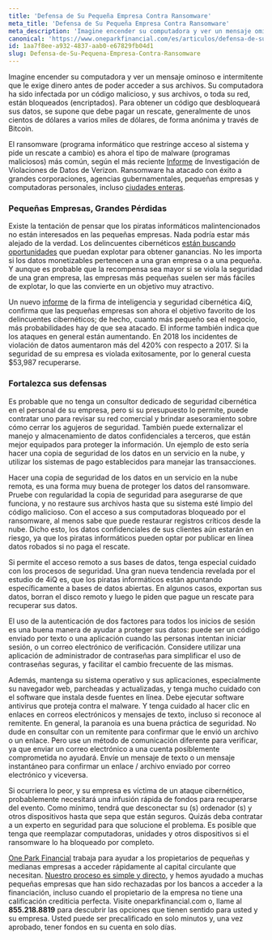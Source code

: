 ```yaml
---
title: 'Defensa de Su Pequeña Empresa Contra Ransomware'
meta_title: 'Defensa de Su Pequeña Empresa Contra Ransomware'
meta_description: 'Imagine encender su computadora y ver un mensaje ominoso e intermitente que le exige dinero antes de poder acceder a sus archivos. Su computadora ha sido infectada por un código malicioso, y sus archivos, o toda su red, están bloqueados (encriptados). Para obtener un código que desbloqueará sus datos, se supone que debe pagar un rescate, generalmente de unos cientos de dólares a varios miles de dólares, de forma anónima y través de Bitcoin.'
canonical: 'https://www.oneparkfinancial.com/es/articulos/defensa-de-su-pequena-empresa-contra-ransomware'
id: 1aa7f8ee-a932-4837-aab0-e67829fb04d1
slug: Defensa-de-Su-Pequena-Empresa-Contra-Ransomware
---
```

Imagine encender su computadora y ver un mensaje ominoso e intermitente que le exige dinero antes de poder acceder a sus archivos. Su computadora ha sido infectada por un código malicioso, y sus archivos, o toda su red, están bloqueados (encriptados). Para obtener un código que desbloqueará sus datos, se supone que debe pagar un rescate, generalmente de unos cientos de dólares a varios miles de dólares, de forma anónima y través de Bitcoin. 

El ransomware (programa informático que restringe acceso al sistema  y pide un rescate a cambio) es ahora el tipo de malware (programas maliciosos) más común, según el más reciente [Informe](https://enterprise.verizon.com/verizon-insights-lab/dbir/tool/) de Investigación de Violaciones de Datos de Verizon. Ransomware ha atacado con éxito a grandes corporaciones, agencias gubernamentales, pequeñas empresas y computadoras personales, incluso [ciudades enteras](https://www.cnn.com/2019/04/06/politics/albany-new-york-ransomware-attack/index.html).

### Pequeñas Empresas, Grandes Pérdidas

Existe la tentación de pensar que los piratas informáticos malintencionados no están interesados en las pequeñas empresas. Nada podría estar más alejado de la verdad. Los delincuentes cibernéticos [están buscando oportunidades](https://www.oneparkfinancial.com/es/articulos/entendiendo-el-estado-de-perdidas-y-ganancias) que puedan explotar para obtener ganancias. No les importa si los datos monetizables pertenecen a una gran empresa o a una pequeña. Y aunque es probable que la recompensa sea mayor si se viola la seguridad de una gran empresa, las empresas más pequeñas suelen ser más fáciles de explotar, lo que las convierte en un objetivo muy atractivo.

Un nuevo [informe](https://4iq.com/2019-4iq-identity-breach-report-the-changing-landscape-of-identities-in-the-wild-the-long-tail-of-small-breaches/) de la firma de inteligencia y seguridad cibernética 4iQ, confirma que las pequeñas empresas son ahora el objetivo favorito de los delincuentes cibernéticos; de hecho, cuanto más pequeño sea el negocio, más probabilidades hay de que sea atacado. El informe también indica que los ataques en general están aumentando. En 2018 los incidentes de violación de datos aumentaron más del 420% con respecto a 2017. Si la seguridad de su empresa es violada exitosamente, por lo general cuesta $53,987 recuperarse. 

### Fortalezca sus defensas

Es probable que no tenga un consultor dedicado de seguridad cibernética en el personal de su empresa, pero si su presupuesto lo permite, puede contratar uno para revisar su red comercial y brindar asesoramiento sobre cómo cerrar los agujeros de seguridad. También puede externalizar el manejo y almacenamiento de datos confidenciales a terceros, que están mejor equipados para proteger la información. Un ejemplo de esto sería hacer una copia de seguridad de los datos en un servicio en la nube, y utilizar los sistemas de pago establecidos para manejar las transacciones.

Hacer una copia de seguridad de los datos en un servicio en la nube remota, es una forma muy buena de proteger los datos del ransomware. Pruebe con regularidad la copia de seguridad para asegurarse de que funciona, y no restaure sus archivos hasta que su sistema esté limpio del código malicioso. Con el acceso a sus computadoras bloqueado por el ransomware, al menos sabe que puede restaurar registros críticos desde la nube. Dicho esto, los datos confidenciales de sus clientes aún estarán en riesgo, ya que los piratas informáticos pueden optar por publicar en línea datos robados si no paga el rescate.

Si permite el acceso remoto a sus bases de datos, tenga especial cuidado con los procesos de seguridad. Una gran nueva tendencia revelada por el estudio de 4iQ es, que los piratas informáticos están apuntando específicamente a bases de datos abiertas. En algunos casos, exportan sus datos, borran el disco remoto y luego le piden que pague un rescate para recuperar sus datos.

El uso de la autenticación de dos factores para todos los inicios de sesión es una buena manera de ayudar a proteger sus datos: puede ser un código enviado por texto o una aplicación cuando las personas intentan iniciar sesión, o un correo electrónico de verificación. Considere utilizar una aplicación de administrador de contraseñas para simplificar el uso de contraseñas seguras, y facilitar el cambio frecuente de las mismas.

Además, mantenga su sistema operativo y sus aplicaciones, especialmente su navegador web, parcheadas y actualizadas, y tenga mucho cuidado con el software que instala desde fuentes en línea. Debe ejecutar software antivirus que proteja contra el malware. Y tenga cuidado al hacer clic en enlaces en correos electrónicos y mensajes de texto, incluso si reconoce al remitente. En general, la paranoia es una buena práctica de seguridad. No dude en consultar con un remitente para confirmar que le envió un archivo o un enlace. Pero use un método de comunicación diferente para verificar, ya que enviar un correo electrónico a una cuenta posiblemente comprometida no ayudará. Envíe un mensaje de texto o un mensaje instantáneo para confirmar un enlace / archivo enviado por correo electrónico y viceversa. 

Si ocurriera lo peor, y su empresa es víctima de un ataque cibernético, probablemente necesitará una infusión rápida de fondos para recuperarse del evento. Como mínimo, tendrá que desconectar su (s) ordenador (s) y otros dispositivos hasta que sepa que están seguros. Quizás deba contratar a un experto en seguridad para que solucione el problema. Es posible que tenga que reemplazar computadoras, unidades y otros dispositivos si el ransomware lo ha bloqueado por completo. 

[One Park Financial](https://www.oneparkfinancial.com/es/) trabaja para ayudar a los propietarios de pequeñas y medianas empresas a acceder rápidamente al capital circulante que necesitan. [Nuestro proceso es simple y directo](https://www.oneparkfinancial.com/es/preaprob), y hemos ayudado a muchas pequeñas empresas que han sido rechazadas por los bancos a acceder a la financiación, incluso cuando el propietario de la empresa no tiene una calificación crediticia perfecta. Visite oneparkfinancial.com o, llame al **855.218.8819** para descubrir las opciones que tienen sentido para usted y su empresa. Usted puede ser precalificado en solo minutos y, una vez aprobado, tener fondos en su cuenta en solo días.
